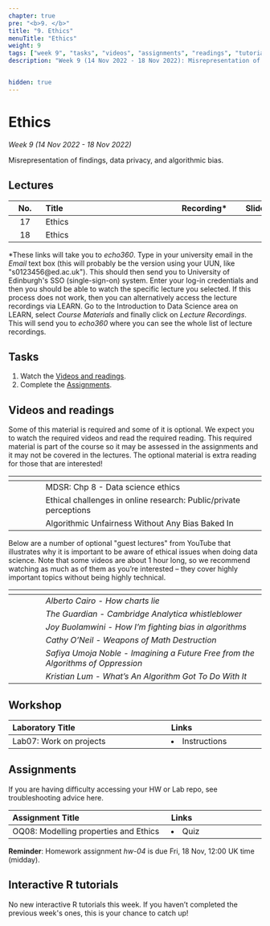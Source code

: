 ```yaml
---
chapter: true
pre: "<b>9. </b>"
title: "9. Ethics"
menuTitle: "Ethics"
weight: 9
tags: ["week 9", "tasks", "videos", "assignments", "readings", "tutorials"]
description: "Week 9 (14 Nov 2022 - 18 Nov 2022): Misrepresentation of findings, data privacy, and algorithmic bias."


hidden: true
---
```


# Ethics

_Week 9 (14 Nov 2022 - 18 Nov 2022)_

Misrepresentation of findings, data privacy, and algorithmic bias.

## Lectures

| <div style="width:50px;text-align:center">No.</div> | <div style="width:250px;text-align:left">Title</div> | <div style="width:100px;text-align:center">Recording*</div> |  <div style="width:80px;text-align:center">Slides</div> | <div style="width:170px;text-align:center">Additional Links</div> |
|:---:|:---------------------|:-----------:|:--------:|:------|
| 17  | Ethics  | <span><a id = "MHL17"><i class="fas fa-file-video fa-lg"/></a></span> |<span><a id = "lecture17"><i class="fas fa-desktop fa-lg"/></a></span> | <span><a id = "GHL17">Raw<i class="fab fa-fw fa-github"/></a></span> |
| 18  | Ethics  | <span><a id = "MHL18"><i class="fas fa-file-video fa-lg"/></a></span> |<span><a id = "lecture18"><i class="fas fa-desktop fa-lg"/></a></span> | <span><a id = "GHL18">Raw<i class="fab fa-fw fa-github"/></a></span> |


<p style="text-align: left">
*These links will take you to <em>echo360</em>. Type in your university email in the <em>Email</em> text box (this will probably be the version using your UUN, like "s0123456<!-- -->@ed.ac.uk"). This should then send you to University of Edinburgh's SSO (single-sign-on) system. Enter your log-in credentials and then you should be able to watch the specific lecture you selected. If this process does not work, then you can alternatively access the lecture recordings via LEARN. Go to the Introduction to Data Science area on LEARN, select <em>Course Materials</em> and finally click on <em>Lecture Recordings</em>. This will send you to <em>echo360</em> where you can see the whole list of lecture recordings.
</p>

## Tasks

<ol>
<li>Watch the <a href="#videos and readings">Videos and readings</a>.</li>
  <li>Complete the <a href="#assignments">Assignments</a>.</li>
</ol>

## Videos and readings

<p style="text-align: left">Some of this material is required and some of it is optional. We expect you to watch the required videos and read the required reading. This required material is part of the course so it may be assessed in the assignments and it may not be covered in the lectures. The optional material is extra reading for those that are interested!</p>

| <div style="width:50px"></div>  | <div style="width:420px"></div>  |  <div style="width:200px"></div> |
|:---:|:---|:---:|
| <i class="fas fa-book"></i> | MDSR: <a id="MDSR8">Chp 8 - Data science ethics</a> | **Required** |
| <i class="fab fa-readme"></i> | <a id="EthChal">Ethical challenges in online research: Public/private perceptions</a> | Optional |
| <i class="fas fa-pen-fancy"></i> | <a id="AUWB">Algorithmic Unfairness Without Any Bias Baked In</a> | Optional |

<p style="text-align: left">
Below are a number of optional "guest lectures" from YouTube that illustrates why it is important to be aware of ethical issues when doing data science. Note that some videos are about 1 hour long, so we recommend watching as much as of them as you’re interested – they cover highly important topics without being highly technical.</p>

| <div style="width:50px"></div>  | <div style="width:420px"></div>  |
|:---:|:---------------------|
|  <a id="W7GL1YT"><span style="color: red;"><i class="fab fa-youtube fa-lg" /></span></a> | 	*Alberto Cairo - How charts lie*  |
| <a id="W7GL2YT"><span style="color: red;"><i class="fab fa-youtube fa-lg" /></span></a>  | *The Guardian - Cambridge Analytica whistleblower*|
| <a id="W7GL3YT"><span style="color: red;"><i class="fab fa-youtube fa-lg" /></span></a> | *Joy Buolamwini - How I’m fighting bias in algorithms* |
| <a id="W7GL4YT"><span style="color: red;"><i class="fab fa-youtube fa-lg" /></span></a> | *Cathy O’Neil - Weapons of Math Destruction* |
| <a id="W7GL5YT"><span style="color: red;"><i class="fab fa-youtube fa-lg" /></span></a> | *Safiya Umoja Noble - Imagining a Future Free from the Algorithms of Oppression* |
| <a id="W7GL6YT"><span style="color: red;"><i class="fab fa-youtube fa-lg" /></span></a> | *Kristian Lum - What’s An Algorithm Got To Do With It* |




## Workshop

| <div style="width:300px;text-align:left">Laboratory Title</div> | <div style="width:170px;text-align:left">Links</div> | <div style="width:180px;text-align:left">Date</div> |
|:---|:---|:---|
| Lab07: Work on projects |  <li><a id="LAB7I">Instructions</a></li>| Fri, 18 Nov |

## Assignments

<p style="text-align: left">If you are having difficulty accessing your HW or Lab repo, see troubleshooting advice <a id="troubleshoot">here</a>.</p>

| <div style="width:300px;text-align:left">Assignment Title</div> | <div style="width:170px;text-align:left">Links</div> | <div style="width:180px;text-align:left">Due</div> |
|:---|:---|:---|
| OQ08: Modelling properties and Ethics | <li><a id="OQ8">Quiz</a></li> | Mon, 21 Nov, 12:00 UK |

<p style="text-align: left">
<b>Reminder</b>: Homework assignment <em>hw-04</em> is due Fri, 18 Nov, 12:00 UK time (midday).
</p>


## Interactive R tutorials

<p style="text-align: left"> No new interactive R tutorials this week. If you haven’t completed the previous week's ones, this is your chance to catch up!</p>
</p>
